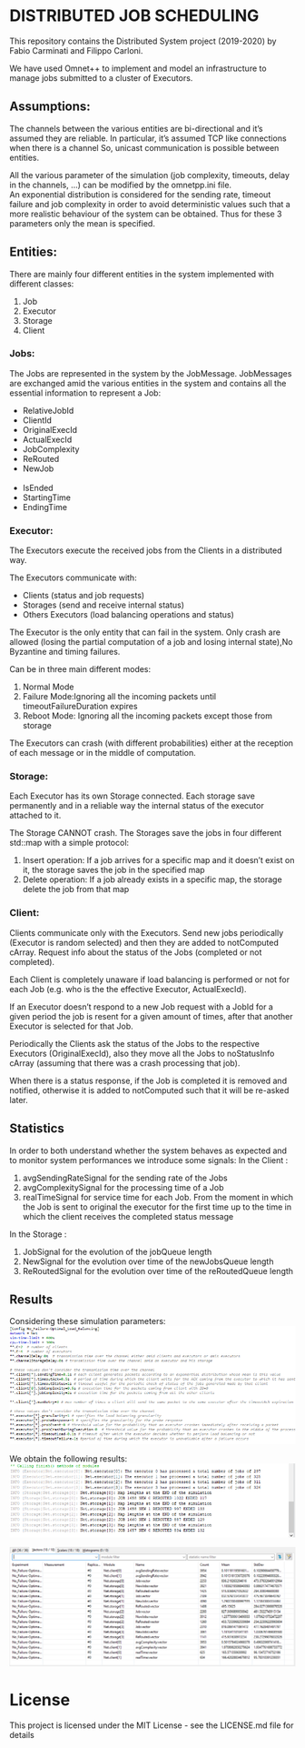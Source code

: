 # DISTRIBUTED JOB SCHEDULING
This repository contains the Distributed System project (2019-2020) by Fabio Carminati and Filippo Carloni.

We have used Omnet++ to implement and model an infrastructure to manage jobs submitted to a cluster of Executors.

## Assumptions:
The channels between the various entities are bi-directional and it’s assumed they are reliable. In particular, it’s assumed TCP like connections when there is a channel
So, unicast communication is possible between entities.

All the various parameter of the simulation (job complexity, timeouts, delay in the channels, ...) can be modified by the omnetpp.ini file. 		
An exponential distribution is considered for the sending rate, timeout failure and job complexity in order to avoid deterministic values such that a more realistic behaviour of the system can be obtained.
Thus for these 3 parameters only the mean is specified.

## Entities:
There are mainly four different entities in the system implemented with different classes:
<ol>
<li>Job </li>
<li>Executor </li>
<li>Storage </li>
<li>Client </li>
</ol>

### Jobs:
The Jobs are represented in the system by the JobMessage.
JobMessages are exchanged amid the various entities in the system and contains all the essential information to represent a Job:
<ul>
<li> RelativeJobId  </li>
<li> ClientId   </li>
<li> OriginalExecId   </li> 
<li> ActualExecId </li>
<li> JobComplexity </li>
<li> ReRouted </li>
<li> NewJob </li>  
<li> IsEnded </li>
<li> StartingTime </li>
<li> EndingTime </li>
</ul>


### Executor:
The Executors execute the received jobs from the Clients in a distributed way.

The Executors communicate with:
<ul>
<li> Clients (status and job requests)  </li>
<li> Storages (send and receive internal status)  </li>
<li> Others Executors (load balancing operations and status)  </li>
</ul>

The Executor is the only entity that can fail in the system. 
Only crash are allowed (losing the partial computation of a job and losing internal state),No Byzantine and timing failures.

Can be in three main different modes:
<ol>
<li> Normal Mode 
<li> Failure Mode:Ignoring all the incoming packets until timeoutFailureDuration expires </li> 
<li> Reboot Mode: Ignoring all the incoming packets except those from storage </li> 
</ol>

The Executors can crash (with different probabilities) either at the reception of each message or in the middle of computation.


### Storage:
Each Executor has its own Storage connected.
Each storage save permanently and in a reliable way the internal status of the executor attached to it.

The Storage CANNOT crash.
The Storages save the jobs in four different std::map with a simple protocol:	
<ol>
<li> Insert operation: If a job arrives for a specific map and it doesn’t exist on it, the storage saves the job in the specified map </li>
<li> Delete operation: If a job already exists in a specific map, the storage delete the job from that map </li>
</ol>

### Client:

Clients communicate only with the Executors.
Send new jobs periodically (Executor is random selected) and then they are added to notComputed  cArray.
Request info about the status of the Jobs (completed or not completed).

Each Client is completely unaware if load balancing is performed or not  for each Job (e.g. who is the the effective Executor, ActualExecId).

If an Executor doesn’t respond to a new Job request with a JobId for a given period the job is resent for a given amount of times, after that another Executor is selected for that Job.

Periodically the Clients ask the status of the Jobs to the respective Executors (OriginalExecId), also they move all the Jobs to noStatusInfo  cArray (assuming that there was a crash processing that job).

When there is a status response, if the Job is completed it is removed and notified, otherwise it is added to notComputed such that it will be re-asked later.

## Statistics
In order to both understand whether the system behaves as expected and to monitor system performances we introduce some signals:
In the Client : 
<ol>
<li> avgSendingRateSignal for the sending rate of the Jobs </li>
<li> avgComplexitySignal for the processing time of a Job </li>
<li> realTimeSignal for service time for each Job. From the moment in which the Job is sent to original the executor for the first time up to the time in which the client receives the completed status message </li>
</ol>

In the Storage :
<ol>
<li> JobSignal for the evolution of the jobQueue length </li>
<li> NewSignal for the evolution over time of the newJobsQueue length </li>
<li> ReRoutedSignal for the evolution over time of the reRoutedQueue length </li>	
</ol>

## Results
Considering these simulation parameters:
![](no_failure_opt_load_ini_file.png)

We obtain the following results:
![](end_simulation_values.png)

![](signals_2,4,no_failure,optimal_load.png)

# License
This project is licensed under the MIT License - see the LICENSE.md file for details
